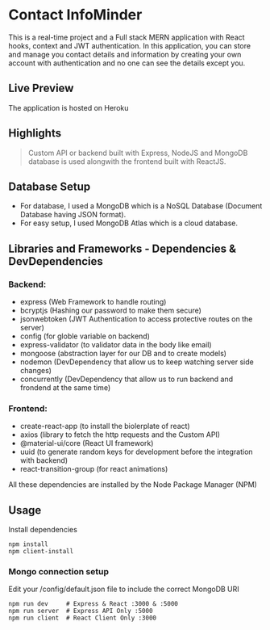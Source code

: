 # Contact InfoMinder

This is a real-time project and a Full stack MERN application with React hooks, context and JWT authentication. In this application, you can store and manage you contact details and information by creating your own account with authentication and no one can see the details except you.

## Live Preview

The application is hosted on Heroku

## Highlights

> Custom API or backend built with Express, NodeJS and MongoDB database is used alongwith the frontend built with ReactJS.

## Database Setup

- For database, I used a MongoDB which is a NoSQL Database (Document Database having JSON format).
- For easy setup, I used MongoDB Atlas which is a cloud database.

## Libraries and Frameworks - Dependencies & DevDependencies

### Backend:

- express (Web Framework to handle routing)
- bcryptjs (Hashing our password to make them secure)
- jsonwebtoken (JWT Authentication to access protective routes on the server)
- config (for globle variable on backend)
- express-validator (to validator data in the body like email)
- mongoose (abstraction layer for our DB and to create models)
- nodemon (DevDependency that allow us to keep watching server side changes)
- concurrently (DevDependency that allow us to run backend and frondend at the same time)

### Frontend:

- create-react-app (to install the biolerplate of react)
- axios (library to fetch the http requests and the Custom API)
- @material-ui/core (React UI framework)
- uuid (to generate random keys for development before the integration with backend)
- react-transition-group (for react animations)

All these dependencies are installed by the Node Package Manager (NPM)

## Usage

Install dependencies

```
npm install
npm client-install
```

### Mongo connection setup

Edit your /config/default.json file to include the correct MongoDB URI

```
npm run dev     # Express & React :3000 & :5000
npm run server  # Express API Only :5000
npm run client  # React Client Only :3000
```
